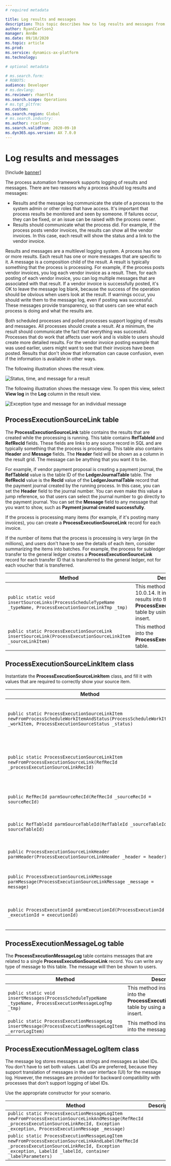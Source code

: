 ```yaml
---
# required metadata

title: Log results and messages
description: This topic describes how to log results and messages from process automation.
author: RyanCCarlson2
manager: AnnBe
ms.date: 09/10/2020
ms.topic: article
ms.prod: 
ms.service: dynamics-ax-platform
ms.technology: 

# optional metadata

# ms.search.form: 
# ROBOTS: 
audience: Developer
# ms.devlang: 
ms.reviewer: rhaertle
ms.search.scope: Operations
# ms.tgt_pltfrm: 
ms.custom:
ms.search.region: Global
# ms.search.industry: 
ms.author: rcarlson
ms.search.validFrom: 2020-09-10
ms.dyn365.ops.version: AX 7.0.0
---
```


# Log results and messages

[!include [banner](../includes/banner.md)]

The process automation framework supports logging of results and messages. There are two reasons why a process should log results and messages:

- Results and the message log communicate the state of a process to the system admin or other roles that have access. It's important that process results be monitored and seen by someone. If failures occur, they can be fixed, or an issue can be raised with the process owner.
- Results should communicate what the process did. For example, if the process posts vendor invoices, the results can show all the vendor invoices. In this case, each result will show the status and a link to the vendor invoice.

Results and messages are a multilevel logging system. A process has one or more results. Each result has one or more messages that are specific to it. A message is a composition child of the result. A result is typically something that the process is processing. For example, if the process posts vendor invoices, you log each vendor invoice as a result. Then, for each posting of each vendor invoice, you can log multiple messages that are associated with that result. If a vendor invoice is successfully posted, it's OK to leave the message log blank, because the success of the operation should be obvious when users look at the result. If warnings occur, you should write them to the message log, even if posting was successful. These messages provide transparency, so that users can see what each process is doing and what the results are.

Both scheduled processes and polled processes support logging of results and messages. All processes should create a result. At a minimum, the result should communicate the fact that everything was successful. Processes that do work that affects user work and is visible to users should create more detailed results. For the vendor invoice posting example that was used earlier, users might want to see that their invoices have been posted. Results that don't show that information can cause confusion, even if the information is available in other ways.

The following illustration shows the result view.

![Status, time, and message for a result](media/execution-results.png)

The following illustration shows the message view. To open this view, select **View log** in the **Log** column in the result view.

![Exception type and message for an individual message](media/execution-message-log.png)

## ProcessExecutionSourceLink table

The **ProcessExecutionSourceLink** table contains the results that are created while the processing is running. This table contains **RefTableId** and **RefRecId** fields. These fields are links to any source record in SQL and are typically something that the process is processing. This table also contains **Header** and **Message** fields. The **Header** field will be shown as a column in the result grid. The message can be anything that you want it to be.

For example, if vendor payment proposal is creating a payment journal, the **RefTableId** value is the table ID of the **LedgerJournalTable** table. The **RefRecId** value is the **RecId** value of the **LedgerJournalTable** record that the payment journal created by the running process. In this case, you can set the **Header** field to the journal number. You can even make this value a jump reference, so that users can select the journal number to go directly to the payment journal. You can set the **Message** field to any message that you want to show, such as **Payment journal created successfully**.

If the process is processing many items (for example, if it's posting many invoices), you can create a **ProcessExecutionSourceLink** record for each invoice.

If the number of items that the process is processing is very large (in the millions), and users don't have to see the details of each item, consider summarizing the items into batches. For example, the process for subledger transfer to the general ledger creates a **ProcessExecutionSourceLink** record for each transfer ID that is transferred to the general ledger, not for each voucher that is transferred.

| Method | Description |
|---|---|
| `public static void insertSourceLinks(ProcessScheduleTypeName _typeName, ProcessExecutionSourceLinkTmp _tmp)` | This method is new in version 10.0.14. It inserts many results into the **ProcessExecutionSourceLink** table by using set-based insert. |
| `public static ProcessExecutionSourceLink insertSourceLink(ProcessExecutionSourceLinkItem _sourceLinkItem)` | This method inserts a record into the **ProcessExecutionSourceLink** table. |

## ProcessExecutionSourceLinkItem class

Instantiate the **ProcessExecutionSourceLinkItem** class, and fill it with values that are required to correctly show your source item.

| Method | Description |
|---|---|
| `public static ProcessExecutionSourceLinkItem newFromProcessScheduleWorkItemAndStatus(ProcessScheduleWorkItem _workItem, ProcessExecutionSourceStatus _status)` | Use this constructor to create an instance of **ProcessExecutionSourceLinkItem**. This method correctly initializes many of the required fields from **ProcessScheduleWorkItem**. |
| `public static ProcessExecutionSourceLinkItem newFromProcessExecutionSourceLink(RefRecId _processExecutionSourceLinkRecId)` | This method constructs an instance of **ProcessExecutionSourceLinkItem** and initializes the instance by using the specified record ID of a **ProcessExecutionSourceLink** record. |
| `public RefRecId parmSourceRecId(RefRecId _sourceRecId = sourceRecId)` | Set the record ID of the source record. For example, this value might be the record ID of the vendor invoice header table. |
| `public RefTableId parmSourceTableId(RefTableId _sourceTableId = sourceTableId)` | Set the table ID of the source table. For example, this value might be the table ID of the vendor invoice header table. |
| `public ProcessExecutionSourceLinkHeader parmHeader(ProcessExecutionSourceLinkHeader _header = header)` | Set the value for the header field. For the vendor invoice posting example that was used earlier, this value might be the invoice number. |
| `public ProcessExecutionSourceLinkMessage parmMessage(ProcessExecutionSourceLinkMessage _message = message)` | Set the message. For the vendor invoice posting example that was used earlier, this value might be **Posting successful**. |
| `public ProcessExecutionId parmExecutionId(ProcessExecutionId _executionId = executionId)` | This method sets the execution ID. This value was provided via **ProcessScheduleWorkItem** in the implementation of the **ProcessAutomationTask** interface. |

## ProcessExecutionMessageLog table

The **ProcessExecutionMessageLog** table contains messages that are related to a single **ProcessExecutionSourceLink** record. You can write any type of message to this table. The message will then be shown to users.

| Method | Description |
|---|---|
| `public static void insertMessages(ProcessScheduleTypeName _typeName, ProcessExecutionMessageLogTmp _tmp)` | This method inserts messages into the **ProcessExecutionMessageLog** table by using a set-based insert. |
| `public static ProcessExecutionMessageLog insertMessage(ProcessExecutionMessageLogItem _errorLogItem)` | This method inserts a message into the message log. |

## ProcessExecutionMessageLogItem class

The message log stores messages as strings and messages as label IDs. You don't have to set both values. Label IDs are preferred, because they support translation of messages in the user interface (UI) for the message log. However, the messages are provided for backward compatibility with processes that don't support logging of label IDs.

Use the appropriate constructor for your scenario.

| Method | Description |
|---|---|
| `public static ProcessExecutionMessageLogItem newFromProcessExecutionSourceLinkAndMessage(RefRecId _processExecutionSourceLinkRecId, Exception _exception, ProcessExecutionMessage _message)` | |
| `public static ProcessExecutionMessageLogItem newFromProcessExecutionSourceLinkAndLabel(RefRecId _processExecutionSourceLinkRecId, Exception _exception, LabelId _labelId, container _labelParameters)` | |
